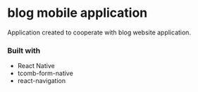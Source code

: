# blog mobile application

Application created to cooperate with blog website application.

### Built with
- React Native
- tcomb-form-native
- react-navigation
